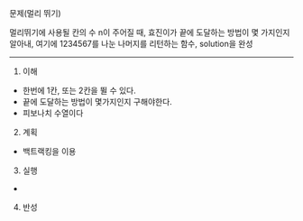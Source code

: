 문제(멀리 뛰기)

멀리뛰기에 사용될 칸의 수 n이 주어질 때, 효진이가 끝에 도달하는 방법이 몇 가지인지 알아내,
여기에 1234567를 나눈 나머지를 리턴하는 함수, solution을 완성

---

1. 이해
- 한번에 1칸, 또는 2칸을 뛸 수 있다. 
- 끝에 도달하는 방법이 몇가지인지 구해야한다.
- 피보나치 수열이다

2. 계획
- 백트랙킹을 이용

3. 실행
-

4. 반성

